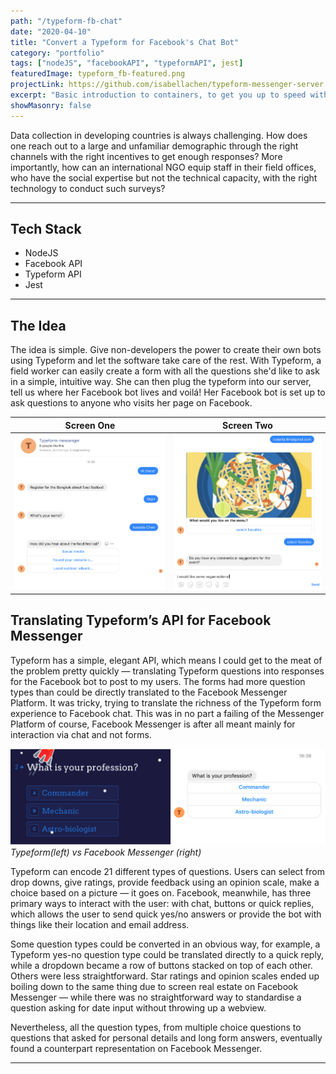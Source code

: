 ```yaml
---
path: "/typeform-fb-chat"
date: "2020-04-10"
title: "Convert a Typeform for Facebook's Chat Bot"
category: "portfolio"
tags: ["nodeJS", "facebookAPI", "typeformAPI", jest]
featuredImage: typeform_fb-featured.png
projectLink: https://github.com/isabellachen/typeform-messenger-server
excerpt: "Basic introduction to containers, to get you up to speed with the latest developments in Docker"
showMasonry: false
---
```


Data collection in developing countries is always challenging. How does one reach out to a large and unfamiliar demographic through the right channels with the right incentives to get enough responses? More importantly, how can an international NGO equip staff in their field offices, who have the social expertise but not the technical capacity, with the right technology to conduct such surveys?

---

## Tech Stack

- NodeJS
- Facebook API
- Typeform API
- Jest

---

## The Idea

The idea is simple. Give non-developers the power to create their own bots using Typeform and let the software take care of the rest. With Typeform, a field worker can easily create a form with all the questions she'd like to ask in a simple, intuitive way. She can then plug the typeform into our server, tell us where her Facebook bot lives and voilá! Her Facebook bot is set up to ask questions to anyone who visits her page on Facebook.

|            Screen One             |            Screen Two             |
| :-------------------------------: | :-------------------------------: |
| ![](./typeform-screenshot-01.png) | ![](./typeform-screenshot-02.png) |

## Translating Typeform’s API for Facebook Messenger

Typeform has a simple, elegant API, which means I could get to the meat of the problem pretty quickly — translating Typeform questions into responses for the Facebook bot to post to my users. The forms had more question types than could be directly translated to the Facebook Messenger Platform. It was tricky, trying to translate the richness of the Typeform form experience to Facebook chat. This was in no part a failing of the Messenger Platform of course, Facebook Messenger is after all meant mainly for interaction via chat and not forms.

![](./tf-fb-conversion.png)
_Typeform(left) vs Facebook Messenger (right)_

Typeform can encode 21 different types of questions. Users can select from drop downs, give ratings, provide feedback using an opinion scale, make a choice based on a picture — it goes on. Facebook, meanwhile, has three primary ways to interact with the user: with chat, buttons or quick replies, which allows the user to send quick yes/no answers or provide the bot with things like their location and email address.

Some question types could be converted in an obvious way, for example, a Typeform yes-no question type could be translated directly to a quick reply, while a dropdown became a row of buttons stacked on top of each other. Others were less straightforward. Star ratings and opinion scales ended up boiling down to the same thing due to screen real estate on Facebook Messenger — while there was no straightforward way to standardise a question asking for date input without throwing up a webview.

Nevertheless, all the question types, from multiple choice questions to questions that asked for personal details and long form answers, eventually found a counterpart representation on Facebook Messenger.

---
